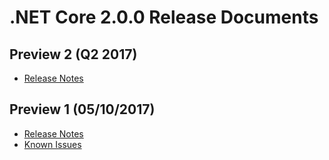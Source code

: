 # .NET Core 2.0.0 Release Documents

## Preview 2 (Q2 2017)

- [Release Notes](2.0.0-preview2.md)

## Preview 1 (05/10/2017)

- [Release Notes](2.0.0-preview1.md)
- [Known Issues](2.0.0-preview1-known-issues.md)